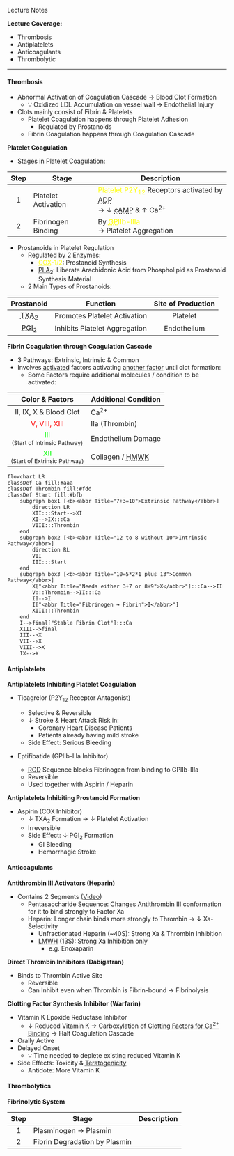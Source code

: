Lecture Notes

**Lecture Coverage:**
- Thrombosis
- Antiplatelets
- Anticoagulants
- Thrombolytic

---
#### **Thrombosis**
- Abnormal Activation of Coagulation Cascade → Blood Clot Formation
	- ∵ Oxidized LDL Accumulation on vessel wall → Endothelial Injury
- Clots mainly consist of Fibrin & Platelets
	- Platelet Coagulation happens through Platelet Adhesion
		- Regulated by Prostanoids
	- Fibrin Coagulation happens through Coagulation Cascade

**Platelet Coagulation**
- Stages in Platelet Coagulation:

| Step | Stage               | Description                                                                                                                                                                                                        |
| :--: | ------------------- | ------------------------------------------------------------------------------------------------------------------------------------------------------------------------------------------------------------------ |
|  1   | Platelet Activation | <font color="yellow">Platelet P2Y<sub>12</sub></font> Receptors activated by <abbr Title="Released by Damaged Cells">ADP</abbr><br>→ ↓ <abbr Title="Platelet Activation Inhibitor">cAMP</abbr> & ↑ Ca<sup>2+</sup> |
|  2   | Fibrinogen Binding  | By <font color="yellow"><abbr Title="Glycoprotein">GP</abbr>IIb-IIIa</font><br>→ Platelet Aggregation                                                                                                              |
- Prostanoids in Platelet Regulation
	- Regulated by 2 Enzymes:
		- <font color="yellow"><abbr Title="Cyclooxygenase">COX</abbr>-1/2</font>: Prostanoid Synthesis
		- <abbr Title="Phospholipase A2">PLA<sub>2</sub></abbr>: Liberate Arachidonic Acid from Phospholipid as Prostanoid Synthesis Material
	- 2 Main Types of Prostanoids:

|                      Prostanoid                       |           Function            | Site of Production |
| :---------------------------------------------------: | :---------------------------: | :----------------: |
|  <abbr Title="Thromboxane A2">TXA<sub>2</sub></abbr>  | Promotes Platelet Activation  |      Platelet      |
| <abbr Title="Prostaglandin I2">PGI<sub>2</sub></abbr> | Inhibits Platelet Aggregation |    Endothelium     |


**Fibrin Coagulation through Coagulation Cascade**
- 3 Pathways: Extrinsic, Intrinsic & Common
- Involves <abbr Title="Xa">activated</abbr> factors activating <abbr Title="X → Xa">another factor</abbr> until clot formation:
	- Some Factors require additional molecules / condition to be activated:

|                                      Color & Factors                                       | Additional Condition                                                  |
| :----------------------------------------------------------------------------------------: | --------------------------------------------------------------------- |
|                                   II, IX, X & Blood Clot                                   | Ca<sup>2+</sup>                                                       |
|                           <font color="red">V, VIII, XIII</font>                           | IIa (Thrombin)                                                        |
| <font color="lime">III</abbr></font><br><font size="2">(Start of Intrinsic Pathway)</font> | Endothelium Damage                                                    |
| <font color="lime">XII</abbr></font><br><font size="2">(Start of Extrinsic Pathway)</font> | Collagen / <abbr Title="Heavy Molecular Weight Kininogen">HMWK</abbr> |

```mermaid
flowchart LR
classDef Ca fill:#aaa
classDef Thrombin fill:#fdd
classDef Start fill:#bfb
    subgraph box1 [<b><abbr Title="7+3=10">Extrinsic Pathway</abbr>]
		direction LR
		XII:::Start-->XI
		XI-->IX:::Ca
		VIII:::Thrombin
    end
    subgraph box2 [<b><abbr Title="12 to 8 without 10">Intrinsic Pathway</abbr>]
	    direction RL
	    VII
	    III:::Start
    end
    subgraph box3 [<b><abbr Title="10=5*2*1 plus 13">Common Pathway</abbr>]
	    X["<abbr Title="Needs either 3+7 or 8+9">X</abbr>"]:::Ca-->II
	    V:::Thrombin-->II:::Ca
	    II-->I
	    I["<abbr Title="Fibrinogen → Fibrin">I</abbr>"]
	    XIII:::Thrombin
    end
    I-->final["Stable Fibrin Clot"]:::Ca
	XIII-->final
    III-->X
    VII-->X
    VIII-->X
    IX-->X
```

#### **Antiplatelets**
**Antiplatelets Inhibiting Platelet Coagulation**
- Ticagrelor (P2Y<sub>12</sub> Receptor Antagonist)
	- Selective & Reversible
	- ↓ Stroke & Heart Attack Risk in:
		- Coronary Heart Disease Patients
		- Patients already having mild stroke
	- Side Effect: Serious Bleeding

- Eptifibatide (GPIIb-IIIa Inhibitor)
	- <abbr Title="Arginine-Glycine-Aspartate">RGD</abbr> Sequence blocks Fibrinogen from binding to GPIIb-IIIa
	- Reversible
	- Used together with Aspirin / Heparin

**Antiplatelets Inhibiting Prostanoid Formation**
- Aspirin (COX Inhibitor)
	- ↓ TXA<sub>2</sub> Formation → ↓ Platelet Activation
	- Irreversible
	- Side Effect: ↓ PGI<sub>2</sub> Formation
		- GI Bleeding
		- Hemorrhagic Stroke



#### **Anticoagulants**
**Antithrombin III Activators (Heparin)**
- Contains 2 Segments ([Video](https://www.youtube.com/watch?v=_2B40juput0))
	- Pentasaccharide Sequence: Changes Antithrombin III conformation for it to bind strongly to Factor Xa
	- Heparin: Longer chain binds more strongly to Thrombin → ↓ Xa-Selectivity
		- Unfractionated Heparin (~40S): Strong Xa & Thrombin Inhibition
		- <abbr Title="Low Molecular Weight Heparin">LMWH</abbr> (13S): Strong Xa Inhibition only
			- e.g. Enoxaparin

**Direct Thrombin Inhibitors (Dabigatran)**
- Binds to Thrombin Active Site
	- Reversible
	- Can Inhibit even when Thrombin is Fibrin-bound → Fibrinolysis

**Clotting Factor Synthesis Inhibitor (Warfarin)**
- Vitamin K Epoxide Reductase Inhibitor
	- ↓ Reduced Vitamin K → Carboxylation of <abbr Title="II, IX, X">Clotting Factors for Ca<sup>2+</sup> Binding</abbr> → Halt Coagulation Cascade
- Orally Active
- Delayed Onset
	- ∵ Time needed to deplete existing reduced Vitamin K
- Side Effects: Toxicity & <abbr Title="Defective Fetus">Teratogenicity</abbr>
	- Antidote: More Vitamin K


#### **Thrombolytics**
**Fibrinolytic System**

| Step | Stage                         | Description |
| :--: | ----------------------------- | ----------- |
|  1   | Plasminogen → Plasmin         |             |
|  2   | Fibrin Degradation by Plasmin |             |
